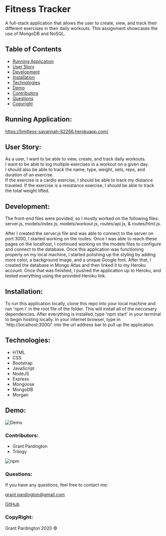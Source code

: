 # Fitness Tracker
A full-stack application that allows the user to create, view, and track their different exercises in their daily workouts. This assignment showcases the use of MongoDB and NoSQL. 

## Table of Contents

- [Running Application](#running-application)
- [User Story](#user-story)
- [Development](#development)
- [Installation](#installation)
- [Technologies](#technologies)
- [Demo](#demo)
- [Contributors](#contributors)
- [Questions](#questions)
- [Copyright](#copyright)

## Running Application:

<https://limitless-savannah-82266.herokuapp.com/>

## User Story:

As a user, I want to be able to view, create, and track daily workouts.  
I want to be able to log multiple exercises in a workout on a given day.  
I should also be able to track the name, type, weight, sets, reps, and duration of an exercise.  
If the exercise is a cardio exercise, I should be able to track my distance traveled.
If the exercise is a resistance exercise, I should be able to track the total weight lifted. 

## Development:

The front-end files were povided, so I mostly worked on the following files: server.js, models/index.js, models/workout.js, routes/api.js, & routes/html.js.

After I created the server.js file and was able to connect to the server on port 3000, I started working on the routes. Once I was able to reach these pages on the localhost, I continued working on the models files to configure and connect to the database. Once this application was functioning properly on my local machine, I started polishing up the styling by adding more color, a background image, and a unique Google font. After that, I created the database in Mongo Atlas and then linked it to my Heroku account. Once that was finished, I pushed the application up to Heroku, and tested everything using the provided Heroku link.

## Installation:

To run this application locally, clone this repo into your local machine and run 'npm i' in the root file of the folder. This will install all of the neccesary dependencies. After everything is installed, type 'npm start' in your terminal to begin hosting locally. In your internet browser, type in 'http://localhost:3000/' into the url address bar to pull up the application. 

## Technologies:
- HTML
- CSS
- Bootstrap
- JavaScript
- NodeJS
- Express
- Mongoose
- MongoDB
- Morgan

## Demo:
![Demo](public/images/demo.gif?raw=true)

### Contributors:

- Grant Pardington
- Trilogy

![npm](https://img.shields.io/static/v1?label=license&message=MIT&color=blue)

### Questions:

If you have any questions, feel free to contact me:
 
[grant.pardington@gmail.com](mailto:grant.pardington@gmail.com)

[GitHub](https://github.com/gpardington) 

### CopyRight:

Grant Pardington 2020 &copy;